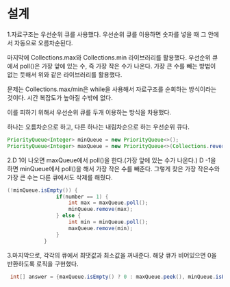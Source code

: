설계
=============
1.자료구조는 우선순위 큐를 사용했다. 우선순위 큐를 이용하면 숫자를 넣을 때 그 안에서 자동으로 오름차순된다.

마지막에 Collections.max와 Collections.min 라이브러리를 활용했다. 우선순위 큐에서 poll()은 가장 앞에 있는 수, 즉 가장 작은 수가 나온다. 가장 큰 수를 빼는 방법이 없는 듯해서 위와 같은 라이브러리를 활용했다.

문제는 Collections.max/min은 while을 사용해서 자료구조를 순회하는 방식이라는 것이다. 시간 복잡도가 높아질 수밖에 없다.

이를 피하기 위해서 우선순위 큐를 두개 이용하는 방식을 차용했다.

하나는 오름차순으로 하고, 다른 하나는 내림차순으로 하는 우선순위 큐다.

```java
PriorityQueue<Integer> minQueue = new PriorityQueue<>();
PriorityQueue<Integer> maxQueue = new PriorityQueue<>(Collections.reverseOrder());
```

2.D 1이 나오면 maxQueue에서 poll()을 한다.(가장 앞에 있는 수가 나온다.) D -1을 하면 minQueue에서 poll()을 해서 가장 작은 수를 빼준다. 그렇게 찾은 가장 작은수와 가장 큰 수는 다른 큐에서도 삭제를 해줬다.

```java
(!minQueue.isEmpty()) {
                if(number == 1) {
                    int max = maxQueue.poll();
                    minQueue.remove(max);
                } else {
                    int min = minQueue.poll();
                    maxQueue.remove(min);
                }
            }
```

3.마지막으로, 각각의 큐에서 최댓값과 최소값을 꺼내준다. 해당 큐가 비어있으면 0을 반환하도록 로직을 구현했다.
```java
 int[] answer = {maxQueue.isEmpty() ? 0 : maxQueue.peek(), minQueue.isEmpty() ? 0 : minQueue.peek()};
 ```
